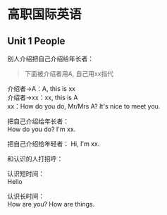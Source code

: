 # 高职国际英语

## Unit 1 People

别人介绍把自己介绍给年长者：  
> 下面被介绍者用A, 自己用xx指代  

介绍者->A：A, this is xx  
介绍者->xx：xx, this is A  
xx：How do you do, Mr/Mrs A? It's nice to meet you.  

把自己介绍给年长者：  
How do you do? I'm xx.

把自己介绍给年轻者：
Hi, I'm xx.

和认识的人打招呼：  

认识短时间：  
Hello

认识长时间：  
How are you?
How are things.